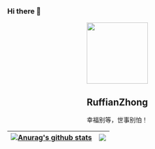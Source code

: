 ### Hi there 👋

<p align="center">
  <img width="140" src="https://avatars.githubusercontent.com/u/7261019?s=400&u=7e5046d2505ed6f8e2c168bb6f6dfc5df108b63f&v=4" />  
  <h2 align="center">RuffianZhong</h2>
  <p align="center">幸福别等，世事别怕！</p>
</p>


| <a href="https://github.com/RuffianZhong/github-readme-stats"><img align="center" src="https://github-readme-stats.vercel.app/api?username=RuffianZhong&show_icons=true&include_all_commits=true&theme=buefy&hide_border=true" alt="Anurag's github stats" /></a> | <a href="https://github.com/RuffianZhong/github-readme-stats"><img align="center" src="https://github-readme-stats.vercel.app/api/top-langs/?username=RuffianZhong&layout=compact&theme=buefy&hide_border=true" /></a> |
| ------------- | ------------- |
